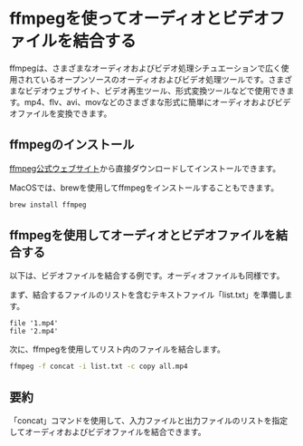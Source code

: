 # ffmpegを使ってオーディオとビデオファイルを結合する

ffmpegは、さまざまなオーディオおよびビデオ処理シチュエーションで広く使用されているオープンソースのオーディオおよびビデオ処理ツールです。さまざまなビデオウェブサイト、ビデオ再生ツール、形式変換ツールなどで使用できます。mp4、flv、avi、movなどのさまざまな形式に簡単にオーディオおよびビデオファイルを変換できます。

## ffmpegのインストール

[ffmpeg公式ウェブサイト](https://ffmpeg.org/download.html)から直接ダウンロードしてインストールできます。

MacOSでは、brewを使用してffmpegをインストールすることもできます。

```sh
brew install ffmpeg
```

## ffmpegを使用してオーディオとビデオファイルを結合する

以下は、ビデオファイルを結合する例です。オーディオファイルも同様です。

まず、結合するファイルのリストを含むテキストファイル「list.txt」を準備します。

```
file '1.mp4'
file '2.mp4'
```

次に、ffmpegを使用してリスト内のファイルを結合します。

```sh
ffmpeg -f concat -i list.txt -c copy all.mp4
```

## 要約

「concat」コマンドを使用して、入力ファイルと出力ファイルのリストを指定してオーディオおよびビデオファイルを結合できます。